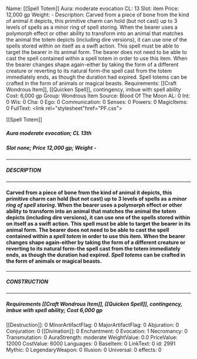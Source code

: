 Name: [[Spell Totem]]
Aura: moderate evocation
CL: 13
Slot: item
Price: 12,000 gp
Weight: -
Description: Carved from a piece of bone from the kind of animal it depicts, this primitive charm can hold (but not cast) up to 3 levels of spells as a minor ring of spell storing. When the bearer uses a polymorph effect or other ability to transform into an animal that matches the animal the totem depicts (including dire versions), it can use one of the spells stored within on itself as a swift action. This spell must be able to target the bearer in its animal form. The bearer does not need to be able to cast the spell contained within a spell totem in order to use this item. When the bearer changes shape again-either by taking the form of a different creature or reverting to its natural form-the spell cast from the totem immediately ends, as though the duration had expired. Spell totems can be crafted in the form of animals or magical beasts.
Requirements: [[Craft Wondrous Item]], [[Quicken Spell]], contingency, imbue with spell ability
Cost: 6,000 gp
Group: Wondrous Item
Source: Blood Of The Moon
AL: 0
Int: 0
Wis: 0
Cha: 0
Ego: 0
Communication: 0
Senses: 0
Powers: 0
MagicItems: 0
FullText: <link rel="stylesheet"href="PF.css"><div class="heading"><p class="alignleft">[[Spell Totem]]</p><div style="clear: both;"></div></div><div><h5><b>Aura </b>moderate evocation; <b>CL </b>13th</h5><h5><b>Slot </b>none; <b>Price </b>12,000 gp; <b>Weight </b>-</h5></div><hr/><div><h5><b>DESCRIPTION</b></h5></div><hr/><div><h4><p>Carved from a piece of bone from the kind of animal it depicts, this primitive charm can hold (but not cast) up to 3 levels of spells as a <i>minor ring of spell storing</i>. When the bearer uses a polymorph effect or other ability to transform into an animal that matches the animal the totem depicts (including dire versions), it can use one of the spells stored within on itself as a swift action. This spell must be able to target the bearer in its animal form. The bearer does not need to be able to cast the spell contained within a <i>spell totem</i> in order to use this item. When the bearer changes shape again-either by taking the form of a different creature or reverting to its natural form-the spell cast from the totem immediately ends, as though the duration had expired. <i>Spell totems</i> can be crafted in the form of animals or magical beasts.</p></h4></div><hr/><div><h5><b>CONSTRUCTION</b></h5></div><hr/><div><h5><b>Requirements </b>[[Craft Wondrous Item]], [[Quicken Spell]], <i>contingency</i>, <i>imbue with spell ability</i>; <b>Cost </b>6,000 gp</h5></div>
[[Destruction]]: 0
MinorArtifactFlag: 0
MajorArtifactFlag: 0
Abjuration: 0
Conjuration: 0
[[Divination]]: 0
Enchantment: 0
Evocation: 1
Necromancy: 0
Transmutation: 0
AuraStrength: moderate
WeightValue: 0.0
PriceValue: 12000
CostValue: 6000
Languages: 0
BaseItem: 0
LinkText: 0
id: 2991
Mythic: 0
LegendaryWeapon: 0
Illusion: 0
Universal: 0
effects: 0
